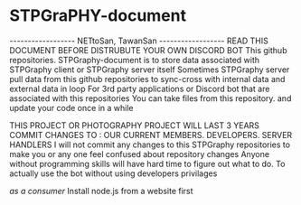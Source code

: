 # STPGraPHY-document
------------------ NETtoSan, TawanSan ------------------
READ THIS DOCUMENT BEFORE DISTRUBUTE YOUR OWN DISCORD BOT
This github repositories. STPGraphy-document is to store data associated with STPGraphy client or STPGraphy server itself
Sometimes STPGraphy server pull data from this github repositories to sync-cross with internal data and external data in loop
For 3rd party applications or Discord bot that are associated with this repositories
You can take files from this repository. and update your code once in a while

THIS PROJECT OR PHOTOGRAPHY PROJECT WILL LAST 3 YEARS
COMMIT CHANGES TO : OUR CURRENT MEMBERS. DEVELOPERS. SERVER HANDLERS
I will not commit any changes to this STPGraphy repositories to make you or any one feel confused about repository changes
Anyone without programming skills will have hard time to figure out what to do.
To actually use the bot without using developers privilages

_as a consumer_
Install node.js from a website first
